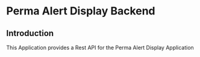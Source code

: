 # Perma Alert Display Backend

## Introduction

This Application provides a Rest API for the Perma Alert Display Application
